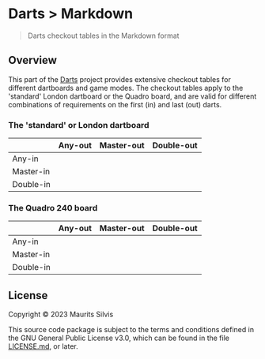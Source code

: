 # Darts > Markdown

> Darts checkout tables in the Markdown format

## Overview

This part of the [Darts](https://github.com/mauritssilvis/darts) project provides extensive checkout tables for different dartboards and game modes.
The checkout tables apply to the 'standard' London dartboard or the Quadro board, and are valid for different combinations of requirements on the first (in) and last (out) darts.

### The 'standard' or London dartboard

|           | Any-out | Master-out | Double-out |
|-----------|---------|------------|------------|
| Any-in    |         |            |            |
| Master-in |         |            |            |
| Double-in |         |            |            |

### The Quadro 240 board

|           | Any-out | Master-out | Double-out |
|-----------|---------|------------|------------|
| Any-in    |         |            |            |
| Master-in |         |            |            |
| Double-in |         |            |            |

## License

Copyright © 2023 Maurits Silvis

This source code package is subject to the terms and conditions defined in the GNU General Public License v3.0, which can be found in the file [LICENSE.md](../LICENSE.md), or later.

